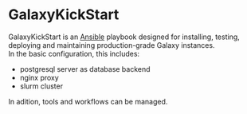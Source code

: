 # GalaxyKickStart

GalaxyKickStart is an [Ansible](http://www.ansible.com/) playbook designed for installing, testing, deploying and 
maintaining production-grade Galaxy instances.  
In the basic configuration, this includes:

- postgresql server as database backend 
- nginx proxy 
- slurm cluster

In adition, tools and workflows can be managed.
